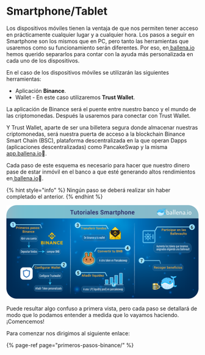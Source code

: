# Smartphone/Tablet

Los dispositivos móviles tienen la ventaja de que nos permiten tener acceso en prácticamente cualquier lugar y a cualquier hora. Los pasos a seguir en Smartphone son los mismos que en PC, pero tanto las herramientas que usaremos como su funcionamiento serán diferentes. Por eso, en[ ballena.io](https://ballena.io/) hemos querido separarlos para contar con la ayuda más personalizada en cada uno de los dispositivos.

En el caso de los dispositivos móviles se utilizarán las siguientes herramientas:

* Aplicación **Binance**.
* Wallet - En este caso utilizaremos **Trust Wallet**.

La aplicación de Binance será el puente entre nuestro banco y el mundo de las criptomonedas. Después la usaremos para conectar con Trust Wallet.

Y Trust Wallet, aparte de ser una billetera segura donde almacenar nuestras criptomonedas, será nuestra puerta de acceso a la blockchain Binance Smart Chain \(BSC\), plataforma descentralizada en la que operan Dapps \(aplicaciones descentralizadas\) como PancakeSwap y la misma [app.ballena.io](https://app.ballena.io/)🐋.

Cada paso de este esquema es necesario para hacer que nuestro dinero pase de estar inmóvil en el banco a que esté generando altos rendimientos en[ ballena.io](https://ballena.io/)🐋.

{% hint style="info" %}
Ningún paso se deberá realizar sin haber completado el anterior.
{% endhint %}

![](../../../.gitbook/assets/tutoriales_smartphone_-_es.png)



Puede resultar algo confuso a primera vista, pero cada paso se detallará de modo que lo podamos entender a medida que lo vayamos haciendo. ¡Comencemos!  


Para comenzar  nos dirigimos al siguiente enlace:

{% page-ref page="primeros-pasos-binance/" %}





